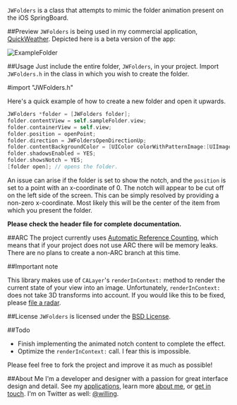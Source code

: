 `JWFolders` is a class that attempts to mimic the folder animation present on the iOS SpringBoard.

##Preview
`JWFolders` is being used in my commercial application, [QuickWeather](http://itunes.apple.com/us/app/quickweather/id414898317?mt=8). Depicted here is a beta version of the app:

![ExampleFolder](http://www.appjon.com/assets/github/jwfolders_quickweather.png)

##Usage
Just include the entire folder, `JWFolders`, in your project. Import `JWFolders.h` in the class in which you wish to create the folder.

  #import "JWFolders.h"

Here's a quick example of how to create a new folder and open it upwards.

```objective-c
JWFolders *folder = [JWFolders folder];
folder.contentView = self.sampleFolder.view;
folder.containerView = self.view;
folder.position = openPoint;
folder.direction = JWFoldersOpenDirectionUp;
folder.contentBackgroundColor = [UIColor colorWithPatternImage:[UIImage imageNamed:@"noise"]];
folder.shadowsEnabled = YES;
folder.showsNotch = YES;
[folder open]; // opens the folder.
```

An issue can arise if the folder is set to show the notch, and the `position` is set to a point with an x-coordinate of 0. The notch will appear to be cut off on the left side of the screen. This can be simply resolved by providing a non-zero x-coordinate. Most likely this will be the center of the item from which you present the folder.

**Please check the header file for complete documentation.**


##ARC
The project currently uses [Automatic Reference Counting](http://clang.llvm.org/docs/AutomaticReferenceCounting.html), which means that if your project does not use ARC there will be memory leaks. There are no plans to create a non-ARC branch at this time.

##Important note

This library makes use of `CALayer`'s `renderInContext:` method to render the current state of your view into an image. Unfortunately, `renderInContext:` does not take 3D transforms into account. If you would like this to be fixed, please [file a radar](https://bugreport.apple.com).

##License
`JWFolders` is licensed under the [BSD License](http://www.opensource.org/licenses/bsd-license).

##Todo
- Finish implementing the animated notch content to complete the effect.
- Optimize the `renderInContext:` call. I fear this is impossible.

 Please feel free to fork the project and improve it as much as possible!

##About Me
I'm a developer and designer with a passion for great interface design and detail. See my [applications](http://appjon.com/applications.html), learn more [about me](http://appjon.com/about.html), or [get in touch](http://appjon.com/support.html). I'm on Twitter as well: [@willing](http://twitter.com/willing).
